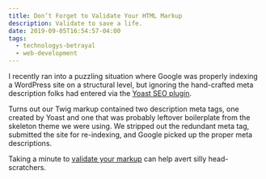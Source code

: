 ```yaml
---
title: Don’t Forget to Validate Your HTML Markup
description: Validate to save a life.
date: 2019-09-05T16:54:57-04:00
tags:
  - technologys-betrayal
  - web-development
---
```

I recently ran into a puzzling situation where Google was properly indexing a WordPress site on a structural level, but ignoring the hand-crafted meta description folks had entered via the [Yoast SEO plugin](https://yoast.com/wordpress/plugins/seo/).

Turns out our Twig markup contained two description meta tags, one created by Yoast and one that was probably leftover boilerplate from the skeleton theme we were using. We stripped out the redundant meta tag, submitted the site for re-indexing, and Google picked up the proper meta descriptions.

Taking a minute to [validate your markup](https://validator.w3.org) can help avert silly head-scratchers.
